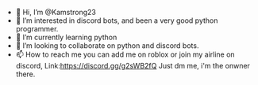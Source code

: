 - 👋 Hi, I’m @Kamstrong23
- 👀 I’m interested in discord bots, and been a very good python programmer.
- 🌱 I’m currently learning python
- 💞️ I’m looking to collaborate on python and discord bots.
- 📫 How to reach me you can add me on roblox or join my airline on discord, Link:https://discord.gg/g2sWB2fQ   Just dm me, i'm the onwner there.

<!---
Kamstrong23/Kamstrong23 is a ✨ special ✨ repository because its `README.md` (this file) appears on your GitHub profile.
You can click the Preview link to take a look at your changes.
--->
